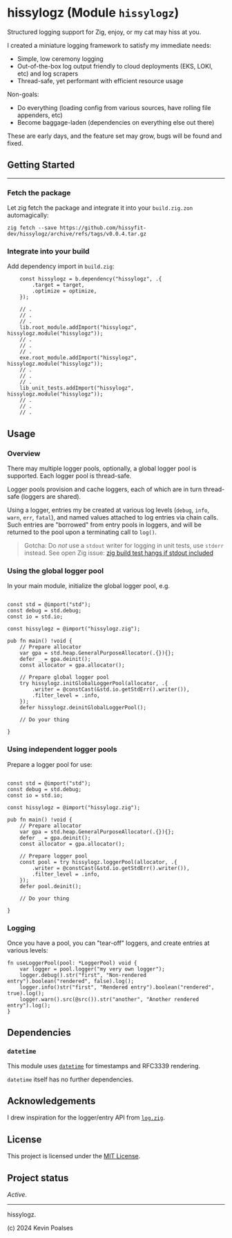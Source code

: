 # hissylogz (Module `hissylogz`)

Structured logging support for Zig, enjoy, or my cat may hiss at you.

I created a miniature logging framework to satisfy my immediate needs:
- Simple, low ceremony logging
- Out-of-the-box log output friendly to cloud deployments (EKS, LOKI, etc) and log scrapers
- Thread-safe, yet performant with efficient resource usage

Non-goals:
- Do everything (loading config from various sources, have rolling file appenders, etc)
- Become baggage-laden (dependencies on everything else out there)

These are early days, and the feature set may grow, bugs will be found and fixed.

## Getting Started
---

### Fetch the package

Let zig fetch the package and integrate it into your `build.zig.zon` automagically:

```shell
zig fetch --save https://github.com/hissyfit-dev/hissylogz/archive/refs/tags/v0.0.4.tar.gz
```

### Integrate into your build

Add dependency import in `build.zig`:

```zig
    const hissylogz = b.dependency("hissylogz", .{
        .target = target,
        .optimize = optimize,
    });

    // .
    // .
    // .
    lib.root_module.addImport("hissylogz", hissylogz.module("hissylogz"));
    // .
    // .
    // .
    exe.root_module.addImport("hissylogz", hissylogz.module("hissylogz"));
    // .
    // .
    // .
    lib_unit_tests.addImport("hissylogz", hissylogz.module("hissylogz"));
    // .
    // .
    // .

```


## Usage

### Overview

There may multiple logger pools, optionally, a global logger pool is supported.
Each logger pool is thread-safe.

Logger pools provision and cache loggers, each of which are in turn thread-safe (loggers are shared).

Using a logger, entries my be created at various log levels (`debug`, `info`, `warn`, `err`, `fatal`), and named values attached to log entries via chain calls.
Such entries are "borrowed" from entry pools in loggers, and will be returned to the pool upon a terminating call to `log()`.

> Gotcha: Do *not* use a `stdout` writer for logging in unit tests, use `stderr` instead.
> See open Zig issue: [zig build test hangs if stdout included](https://github.com/ziglang/zig/issues/18111)

### Using the global logger pool

In your main module, initialize the global logger pool, e.g.

```zig

const std = @import("std");
const debug = std.debug;
const io = std.io;

const hissylogz = @import("hissylogz.zig");

pub fn main() !void {
    // Prepare allocator
    var gpa = std.heap.GeneralPurposeAllocator(.{}){};
    defer _ = gpa.deinit();
    const allocator = gpa.allocator();

    // Prepare global logger pool
    try hissylogz.initGlobalLoggerPool(allocator, .{
        .writer = @constCast(&std.io.getStdErr().writer()),
        .filter_level = .info,
    });
    defer hissylogz.deinitGlobalLoggerPool();

    // Do your thing

}
```

### Using independent logger pools

Prepare a logger pool for use:

```zig

const std = @import("std");
const debug = std.debug;
const io = std.io;

const hissylogz = @import("hissylogz.zig");

pub fn main() !void {
    // Prepare allocator
    var gpa = std.heap.GeneralPurposeAllocator(.{}){};
    defer _ = gpa.deinit();
    const allocator = gpa.allocator();

    // Prepare logger pool
    const pool = try hissylogz.loggerPool(allocator, .{
        .writer = @constCast(&std.io.getStdErr().writer()),
        .filter_level = .info,
    });
    defer pool.deinit();

    // Do your thing

}
```

### Logging

Once you have a pool, you can "tear-off" loggers, and create entries at various levels:

```zig
fn useLoggerPool(pool: *LoggerPool) void {
    var logger = pool.logger("my very own logger");
    logger.debug().str("first", "Non-rendered entry").boolean("rendered", false).log();
    logger.info()str("first", "Rendered entry").boolean("rendered", true).log();
    logger.warn().src(@src()).str("another", "Another rendered entry").log();
}

```

## Dependencies

### `datetime`

This module uses [`datetime`](https://github.com/clickingbuttons/datetime) for timestamps and RFC3339 rendering.

`datetime` itself has no further dependencies.

## Acknowledgements

I drew inspiration for the logger/entry API from [`log.zig`](https://github.com/karlseguin/log.zig).

## License

This project is licensed under the [MIT License](./LICENSE.md).

## Project status

*Active*.

---
hissylogz.

(c) 2024 Kevin Poalses
